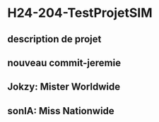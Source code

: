 # H24-204-TestProjetSIM
 
## description de projet 
## nouveau commit-jeremie
## Jokzy: Mister Worldwide
## sonIA: Miss Nationwide